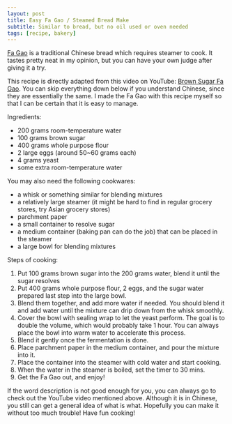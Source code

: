 ```yaml
---
layout: post
title: Easy Fa Gao / Steamed Bread Make
subtitle: Similar to bread, but no oil used or oven needed
tags: [recipe, bakery]
---
```


[Fa Gao](https://en.wikipedia.org/wiki/Fa_gao) is a traditional Chinese bread which requires steamer to cook. 
It tastes pretty neat in my opinion, but you can have your own judge after giving it a try.

This recipe is directly adapted from this video on YouTube: [Brown Sugar Fa Gao](https://youtu.be/_q3RqGv9Qvc). 
You can skip everything down below if you understand Chinese, since they are essentially the same. 
I made the Fa Gao with this recipe myself so that I can be certain that it is easy to manage.

Ingredients:
- 200 grams room-temperature water
- 100 grams brown sugar
- 400 grams whole purpose flour
- 2 large eggs (around 50~60 grams each)
- 4 grams yeast
- some extra room-temperature water

You may also need the following cookwares:
- a whisk or something similar for blending mixtures
- a relatively large steamer (it might be hard to find in regular grocery stores, try Asian grocery stores)
- parchment paper
- a small container to resolve sugar
- a medium container (baking pan can do the job) that can be placed in the steamer
- a large bowl for blending mixtures

Steps of cooking:
1. Put 100 grams brown sugar into the 200 grams water, blend it until the sugar resolves
2. Put 400 grams whole purpose flour, 2 eggs, and the sugar water prepared last step into the large bowl.
3. Blend them together, and add more water if needed. 
You should blend it and add water until the mixture can drip down from the whisk smoothly.
4. Cover the bowl with sealing wrap to let the yeast perform.
The goal is to double the volume, which would probably take 1 hour. 
You can always place the bowl into warm water to accelerate this process.
5. Blend it gently once the fermentation is done.
6. Place parchment paper in the medium container, and pour the mixture into it.
7. Place the container into the steamer with cold water and start cooking.
8. When the water in the steamer is boiled, set the timer to 30 mins.
9. Get the Fa Gao out, and enjoy!

If the word description is not good enough for you, you can always go to check out the YouTube video mentioned above.
Although it is in Chinese, you still can get a general idea of what is what.
Hopefully you can make it without too much trouble! Have fun cooking!
